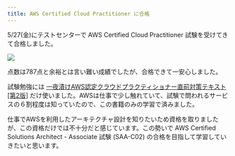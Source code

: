 ```yaml
---
title: AWS Certified Cloud Practitioner に合格
---
```

5/27(金)にテストセンターで AWS Certified Cloud Practitioner 試験を受けてきて合格しました。

![](https://lh3.googleusercontent.com/8YgPZ4373d-dfUU_mfVdGCIXLy_l0IrIu6obF0j_xrXrkRbCnkRl7NfhmGYRKLT3Y9WftOHeiC4Zv_0vlVuJbmv9ry-UgfA1usW9K4zy3MOe6Qap6fcCqnsr7bXWE_Bx3mZYcJHsGuCBsgdhpk1_dQ)

点数は787点と余裕とは言い難い成績でしたが、合格できて一安心しました。

試験勉強には [一夜漬けAWS認定クラウドプラクティショナー直前対策テキスト\[第2版\]](https://www.amazon.co.jp/dp/4798067156) だけ使いました。AWSは仕事で少し触れていて、試験で問われるサービスの６割程度は知っていたので、この書籍のみの学習で済みました。

仕事でAWSを利用したアーキテクチャ設計を知りたいため資格を取りましたが、この資格だけでは不十分だと感じています。この勢いで AWS Certified Solutions Architect - Associate 試験 (SAA-C02) の合格を目指して学習していきたいと思います。
